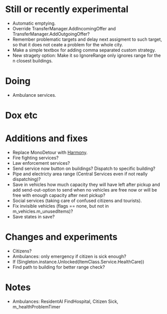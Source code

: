 # Still or recently experimental
- Automatic emptying.
- Override TransferManager.AddIncomingOffer and TransferManager.AddOutgoingOffer?
- Remember problematic targets and delay next assigment to such target, so that it does not ceate a problem for the whole city.
- Make a simple textbox for adding comma separated custom strategy.
- New stragety option: Make it so IgnoreRange only ignores range for the n closest buildings.

# Doing
- Ambulance services.

# Dox etc

# Additions and fixes

- Replace MonoDetour with [Harmony](https://github.com/pardeike/Harmony).
- Fire fighting services?
- Law enforcement services?
- Send service now button on buildings? Dispatch to specific building?
- Pipe and electricty area range (Central Services even if not really dispatching)?
- Save in vehicles how much capacity they will have left after pickup and add send-out-option to send when no vehicles are free now or will be free with enough capacity after next pickup?
- Social services (taking care of confused citizens and tourists).
- Fix invisible vehicles (flags == none, but not in m_vehicles.m_unusedItems)?
- Save states in save?

# Changes and experiments

- Citizens?
- Ambulances: only emergency if citizen is sick enough?
- If (Singleton<UnlockManager>.instance.Unlocked(ItemClass.Service.HealthCare))
- Find path to building for better range check?

# Notes

- Ambulances: ResidentAI FindHospital, Citizen Sick, m_healthProblemTimer
